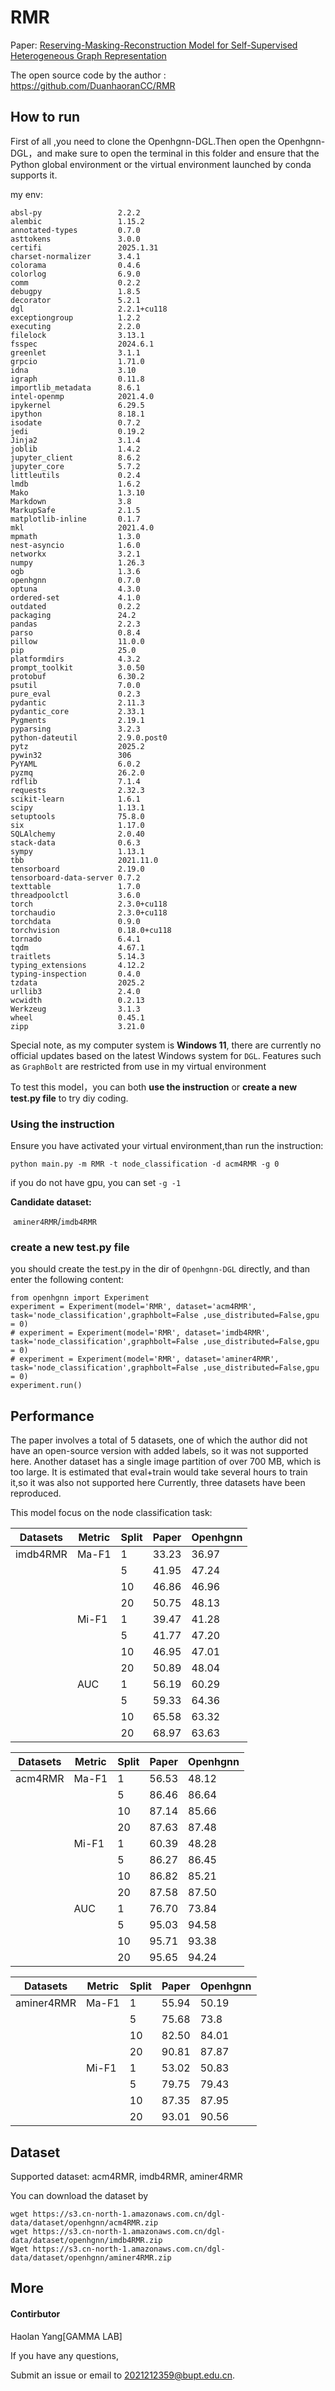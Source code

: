 # RMR

Paper:  [Reserving-Masking-Reconstruction Model for Self-Supervised Heterogeneous Graph Representation](https://dl.acm.org/doi/pdf/10.1145/3637528.3671719 )

The open source code by the author : https://github.com/DuanhaoranCC/RMR

## How to run

First of all ,you need to clone the Openhgnn-DGL.Then open the Openhgnn-DGL，and make sure to open the terminal in this folder and ensure that the Python global environment or the virtual environment launched by conda supports it.

my env:

```
absl-py                 2.2.2
alembic                 1.15.2
annotated-types         0.7.0
asttokens               3.0.0
certifi                 2025.1.31
charset-normalizer      3.4.1
colorama                0.4.6
colorlog                6.9.0
comm                    0.2.2
debugpy                 1.8.5
decorator               5.2.1
dgl                     2.2.1+cu118
exceptiongroup          1.2.2
executing               2.2.0
filelock                3.13.1
fsspec                  2024.6.1
greenlet                3.1.1
grpcio                  1.71.0
idna                    3.10
igraph                  0.11.8
importlib_metadata      8.6.1
intel-openmp            2021.4.0
ipykernel               6.29.5
ipython                 8.18.1
isodate                 0.7.2
jedi                    0.19.2
Jinja2                  3.1.4
joblib                  1.4.2
jupyter_client          8.6.2
jupyter_core            5.7.2
littleutils             0.2.4
lmdb                    1.6.2
Mako                    1.3.10
Markdown                3.8
MarkupSafe              2.1.5
matplotlib-inline       0.1.7
mkl                     2021.4.0
mpmath                  1.3.0
nest-asyncio            1.6.0
networkx                3.2.1
numpy                   1.26.3
ogb                     1.3.6
openhgnn                0.7.0
optuna                  4.3.0
ordered-set             4.1.0
outdated                0.2.2
packaging               24.2
pandas                  2.2.3
parso                   0.8.4
pillow                  11.0.0
pip                     25.0
platformdirs            4.3.2
prompt_toolkit          3.0.50
protobuf                6.30.2
psutil                  7.0.0
pure_eval               0.2.3
pydantic                2.11.3
pydantic_core           2.33.1
Pygments                2.19.1
pyparsing               3.2.3
python-dateutil         2.9.0.post0
pytz                    2025.2
pywin32                 306
PyYAML                  6.0.2
pyzmq                   26.2.0
rdflib                  7.1.4
requests                2.32.3
scikit-learn            1.6.1
scipy                   1.13.1
setuptools              75.8.0
six                     1.17.0
SQLAlchemy              2.0.40
stack-data              0.6.3
sympy                   1.13.1
tbb                     2021.11.0
tensorboard             2.19.0
tensorboard-data-server 0.7.2
texttable               1.7.0
threadpoolctl           3.6.0
torch                   2.3.0+cu118
torchaudio              2.3.0+cu118
torchdata               0.9.0
torchvision             0.18.0+cu118
tornado                 6.4.1
tqdm                    4.67.1
traitlets               5.14.3
typing_extensions       4.12.2
typing-inspection       0.4.0
tzdata                  2025.2
urllib3                 2.4.0
wcwidth                 0.2.13
Werkzeug                3.1.3
wheel                   0.45.1
zipp                    3.21.0
```

Special note, as my computer system is **Windows 11**, there are currently no official updates based on the latest Windows system for `DGL`. Features such as `GraphBolt` are restricted from use in my virtual environment

To test this model，you can both **use the instruction** or **create a new test.py file** to try diy coding.

### Using the  instruction

Ensure you have activated your virtual environment,than run the instruction:

```
python main.py -m RMR -t node_classification -d acm4RMR -g 0 
```

if you do not have gpu, you can set `-g -1`

**Candidate dataset:** 

​	`aminer4RMR`/`imdb4RMR`



### create a new test.py file

you should create the test.py in the dir of `Openhgnn-DGL` directly, and than enter the following content:

```
from openhgnn import Experiment
experiment = Experiment(model='RMR', dataset='acm4RMR', task='node_classification',graphbolt=False ,use_distributed=False,gpu = 0)
# experiment = Experiment(model='RMR', dataset='imdb4RMR', task='node_classification',graphbolt=False ,use_distributed=False,gpu = 0)
# experiment = Experiment(model='RMR', dataset='aminer4RMR', task='node_classification',graphbolt=False ,use_distributed=False,gpu = 0)
experiment.run()
```



## Performance

The paper involves a total of 5 datasets, one of which the author did not have an open-source version with added labels, so it was not supported here. Another dataset has a single image partition of over 700 MB, which is too large. It is estimated that eval+train would take several hours to train it,so it was also not supported here  Currently, three datasets have been reproduced.

This model focus on  the node classification task:

| Datasets | Metric | Split | Paper | Openhgnn |
| -------- | ------ | ----- | ----- | -------- |
| imdb4RMR | Ma-F1  | 1     | 33.23 | 36.97    |
|          |        | 5     | 41.95 | 47.24    |
|          |        | 10    | 46.86 | 46.96    |
|          |        | 20    | 50.75 | 48.13    |
|          | Mi-F1  | 1     | 39.47 | 41.28    |
|          |        | 5     | 41.77 | 47.20    |
|          |        | 10    | 46.95 | 47.01    |
|          |        | 20    | 50.89 | 48.04    |
|          | AUC    | 1     | 56.19 | 60.29    |
|          |        | 5     | 59.33 | 64.36    |
|          |        | 10    | 65.58 | 63.32    |
|          |        | 20    | 68.97 | 63.63    |



| Datasets | Metric | Split | Paper | Openhgnn |
| -------- | ------ | ----- | ----- | -------- |
| acm4RMR  | Ma-F1  | 1     | 56.53 | 48.12    |
|          |        | 5     | 86.46 | 86.64    |
|          |        | 10    | 87.14 | 85.66    |
|          |        | 20    | 87.63 | 87.48    |
|          | Mi-F1  | 1     | 60.39 | 48.28    |
|          |        | 5     | 86.27 | 86.45    |
|          |        | 10    | 86.82 | 85.21    |
|          |        | 20    | 87.58 | 87.50    |
|          | AUC    | 1     | 76.70 | 73.84    |
|          |        | 5     | 95.03 | 94.58    |
|          |        | 10    | 95.71 | 93.38    |
|          |        | 20    | 95.65 | 94.24    |



| Datasets   | Metric | Split | Paper | Openhgnn |
| ---------- | ------ | ----- | ----- | -------- |
| aminer4RMR | Ma-F1  | 1     | 55.94 | 50.19    |
|            |        | 5     | 75.68 | 73.8     |
|            |        | 10    | 82.50 | 84.01    |
|            |        | 20    | 90.81 | 87.87    |
|            | Mi-F1  | 1     | 53.02 | 50.83    |
|            |        | 5     | 79.75 | 79.43    |
|            |        | 10    | 87.35 | 87.95    |
|            |        | 20    | 93.01 | 90.56    |





## Dataset

Supported dataset: acm4RMR, imdb4RMR, aminer4RMR

You can download the dataset by

```
wget https://s3.cn-north-1.amazonaws.com.cn/dgl-data/dataset/openhgnn/acm4RMR.zip
wget https://s3.cn-north-1.amazonaws.com.cn/dgl-data/dataset/openhgnn/imdb4RMR.zip
Wget https://s3.cn-north-1.amazonaws.com.cn/dgl-data/dataset/openhgnn/aminer4RMR.zip
```



## More

#### Contirbutor

Haolan Yang[GAMMA LAB]



If you have any questions,

Submit an issue or email to  2021212359@bupt.edu.cn.